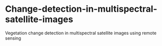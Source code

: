 # Change-detection-in-multispectral-satellite-images
Vegetation change detection in multispectral satellite images using remote sensing
